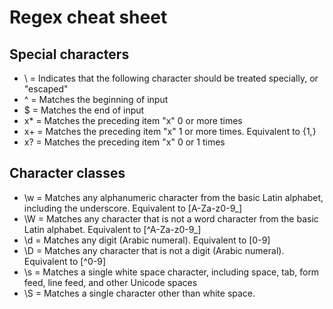 # Regex cheat sheet

## Special characters

- \ = Indicates that the following character should be treated specially, or "escaped"
- ^ = Matches the beginning of input
- $ = Matches the end of input
- x* = Matches the preceding item "x" 0 or more times
- x+ = Matches the preceding item "x" 1 or more times. Equivalent to {1,}
- x? = Matches the preceding item "x" 0 or 1 times


## Character classes


- \w = Matches any alphanumeric character from the basic Latin alphabet, including the underscore. Equivalent to [A-Za-z0-9_]
- \W = Matches any character that is not a word character from the basic Latin alphabet. Equivalent to [^A-Za-z0-9_]
- \d = Matches any digit (Arabic numeral). Equivalent to [0-9]
- \D = Matches any character that is not a digit (Arabic numeral). Equivalent to [^0-9]
- \s = Matches a single white space character, including space, tab, form feed, line feed, and other Unicode spaces
- \S = Matches a single character other than white space.


